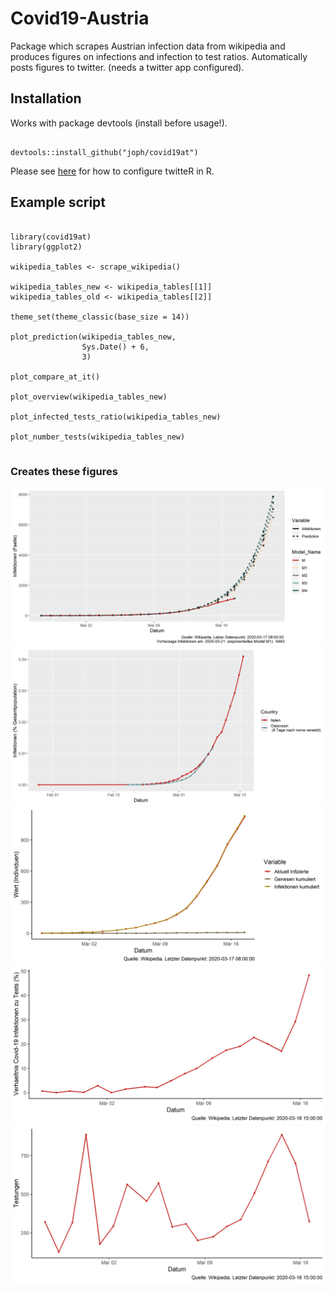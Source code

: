 # Covid19-Austria

Package which scrapes Austrian infection data from wikipedia and produces figures on infections and infection to test ratios.
Automatically posts figures to twitter. (needs a twitter app configured).

## Installation
Works with package devtools (install before usage!).
<pre><code>
devtools::install_github("joph/covid19at")
</code></pre>

Please see [here](https://www.r-bloggers.com/send-tweets-from-r-a-very-short-walkthrough/) for how to configure twitteR in R.

## Example script
<pre><code>
library(covid19at)
library(ggplot2)

wikipedia_tables <- scrape_wikipedia()

wikipedia_tables_new <- wikipedia_tables[[1]]
wikipedia_tables_old <- wikipedia_tables[[2]]

theme_set(theme_classic(base_size = 14))

plot_prediction(wikipedia_tables_new,
                Sys.Date() + 6,
                3)
				
plot_compare_at_it()

plot_overview(wikipedia_tables_new)

plot_infected_tests_ratio(wikipedia_tables_new)

plot_number_tests(wikipedia_tables_new)

</code></pre>




### Creates these figures
<img src = "figures/covid19_predictions.png" width="600">
<img src = "figures/vergleich_at_it.png" width="600">
<img src = "figures/covid19_infektionen.png" width="600">
<img src = "figures/covid19_testungen.png" width="600">
<img src = "figures/covid19_testungen_absolut.png" width="600">

